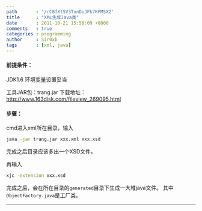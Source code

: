 ```yaml
---
path       : '/rC8fXtSV3TunDuJFk7KFMSX2'
title      : "XML生成Java类"
date       : 2011-10-21 15:50:09 +0800
comments   : true
categories : programming
author     : Sir0xb
tags       : [xml, java]
---
```


#### 前提条件：

JDK1.6 环境变量设置妥当

工具JAR包：trang.jar
下载地址：<a href="http://www.163disk.com/fileview_269095.html">http://www.163disk.com/fileview_269095.html</a>

#### 步骤：

cmd进入xml所在目录，输入

``` bash
java -jar trang.jar xxx.xml xxx.xsd
```

<!--more-->

完成之后目录应该多出一个XSD文件。

再输入

``` bash
xjc -extension xxx.xsd
```

完成之后，会在所在目录的`generated`目录下生成一大堆java文件。
其中`ObjectFactory.java`是工厂类。

***
